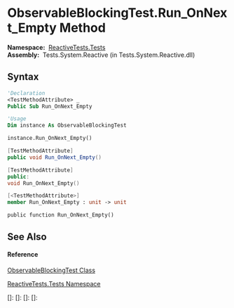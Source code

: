 # ObservableBlockingTest.Run\_OnNext\_Empty Method

**Namespace:**  [ReactiveTests.Tests](ReactiveTests.Tests\ReactiveTests.Tests.md)  
**Assembly:**  Tests.System.Reactive (in Tests.System.Reactive.dll)

## Syntax

```vb
'Declaration
<TestMethodAttribute> _
Public Sub Run_OnNext_Empty
```

```vb
'Usage
Dim instance As ObservableBlockingTest

instance.Run_OnNext_Empty()
```

```csharp
[TestMethodAttribute]
public void Run_OnNext_Empty()
```

```c++
[TestMethodAttribute]
public:
void Run_OnNext_Empty()
```

```fsharp
[<TestMethodAttribute>]
member Run_OnNext_Empty : unit -> unit 
```

```jscript
public function Run_OnNext_Empty()
```

## See Also

#### Reference

[ObservableBlockingTest Class](ObservableBlockingTest\ObservableBlockingTest.md)

[ReactiveTests.Tests Namespace](ReactiveTests.Tests\ReactiveTests.Tests.md)

[]: 
[]: 
[]: 
[]: 